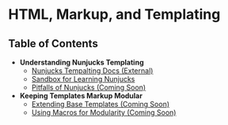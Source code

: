 # HTML, Markup, and Templating

## Table of Contents
* **Understanding Nunjucks Templating**
  * [Nunjucks Tempalting Docs (External)](http://mozilla.github.io/nunjucks/templating.html)
  * [Sandbox for Learning Nunjucks](https://github.com/kylestetz/templating-tutorial)
  * [Pitfalls of Nunjucks (Coming Soon)](#)
* **Keeping Templates Markup Modular**
  * [Extending Base Templates (Coming Soon)](#)
  * [Using Macros for Modularity (Coming Soon)](#)
  
